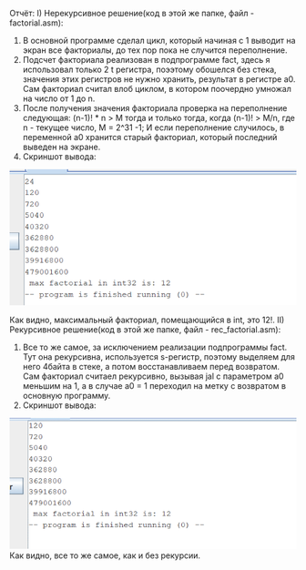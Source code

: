 Отчёт:
I) Нерекурсивное решение(код в этой же папке, файл - factorial.asm):
  1) В основной программе сделал цикл, который начиная с 1 выводит на экран все факториалы, до тех пор пока не случится переполнение.
  2) Подсчет факториала реализован в подпрограмме fact, здесь я использовал только 2 t регистра, поээтому обошелся без стека, значения этих регистров не нужно хранить, результат в регистре a0. Сам факториал считал влоб циклом, в котором поочердно умножал на число от 1 до n.
  3) После получения значения факториала проверка на переполнение следующая: (n-1)! * n > M тогда и только тогда, когда (n-1)! > M/n, где n - текущее число, M = 2^31 -1; И если переполнение случилось, в переменной a0 хранится старый факториал, который последний выведен на экране.
  4) Скриншот вывода:

  ![](f1.png)

  Как видно, максимальный факториал, помещающийся в int, это 12!.
II) Рекурсивное решение(код в этой же папке, файл - rec_factorial.asm):
  1) Все то же самое, за исключением реализации подпрограммы fact. Тут она рекурсивна, используется s-регистр, поэтому выделяем для него 4байта в стеке, а потом восстанавливаем перед возвратом. Сам факториал считаел рекурсивно, вызывая jal с параметром a0 меньшим на 1, а в случае a0 = 1 переходил на метку с возвратом в основную программу.
  2) Скриншот вывода:

  ![](f2.png)
Как видно, все то же самое, как и без рекурсии. 

